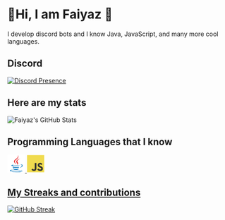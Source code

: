 # 👋Hi, I am Faiyaz 👋
I develop discord bots and I know Java, JavaScript, and many more cool languages.

## Discord
[![Discord Presence](https://lanyard.cnrad.dev/api/747337455782461482)](https://discord.com/users/747337455782461482)

## Here are my stats
![Faiyaz's GitHub Stats](https://github-readme-stats.vercel.app/api?username=iFaiyaz&theme=vision-friendly-dark)

## Programming Languages that I know
<a href="https://developer.mozilla.org/en-US/docs/Glossary/Java" target="_blank"> <img src="https://raw.githubusercontent.com/devicons/devicon/master/icons/java/java-original.svg" alt="java" width="40" height="40"/> <a href="https://developer.mozilla.org/en-US/docs/Web/JavaScript" target="_blank"> <img src="https://raw.githubusercontent.com/devicons/devicon/master/icons/javascript/javascript-original.svg" alt="javascript" width="40" height="40"/>

## My Streaks and contributions
[![GitHub Streak](http://github-readme-streak-stats.herokuapp.com?user=iFaiyaz&theme=algolia&hide_border=true)](https://github.com/DenverCoder1/github-readme-streak-stats)
